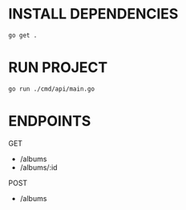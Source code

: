 # INSTALL DEPENDENCIES
``` sh
go get .
```

# RUN PROJECT
``` sh
go run ./cmd/api/main.go
```

# ENDPOINTS
GET
  - /albums
  - /albums/:id

POST
  - /albums


